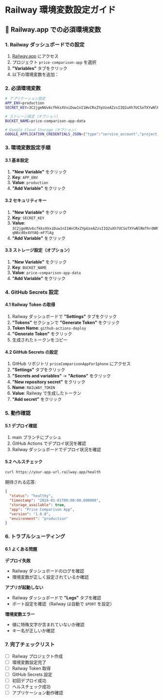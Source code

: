 # Railway 環境変数設定ガイド

## 🚀 Railway.app での必須環境変数

### 1. Railway ダッシュボードでの設定

1. [Railway.app](https://railway.app/) にアクセス
2. プロジェクト `price-comparison-app` を選択
3. **"Variables"** タブをクリック
4. 以下の環境変数を追加：

### 2. 必須環境変数

```bash
# アプリケーション設定
APP_ENV=production
SECRET_KEY=3C2jgeNUv6cfkksXVxiDuw1nI1WvCRxZYpUzeAZzsIIQ2uXh7UCSoTXYwNlRmThrdNRqN6cd0x4VYAQ-mF7lAg

# ストレージ設定（オプション）
BUCKET_NAME=price-comparison-app-data

# Google Cloud Storage（オプション）
GOOGLE_APPLICATION_CREDENTIALS_JSON={"type":"service_account","project_id":"your-project-id",...}
```

### 3. 環境変数設定手順

#### 3.1 基本設定

1. **"New Variable"** をクリック
2. **Key**: `APP_ENV`
3. **Value**: `production`
4. **"Add Variable"** をクリック

#### 3.2 セキュリティキー

1. **"New Variable"** をクリック
2. **Key**: `SECRET_KEY`
3. **Value**: `3C2jgeNUv6cfkksXVxiDuw1nI1WvCRxZYpUzeAZzsIIQ2uXh7UCSoTXYwNlRmThrdNRqN6cd0x4VYAQ-mF7lAg`
4. **"Add Variable"** をクリック

#### 3.3 ストレージ設定（オプション）

1. **"New Variable"** をクリック
2. **Key**: `BUCKET_NAME`
3. **Value**: `price-comparison-app-data`
4. **"Add Variable"** をクリック

### 4. GitHub Secrets 設定

#### 4.1 Railway Token の取得

1. Railway ダッシュボードで **"Settings"** タブをクリック
2. **"Tokens"** セクションで **"Generate Token"** をクリック
3. **Token Name**: `github-actions-deploy`
4. **"Generate Token"** をクリック
5. 生成されたトークンをコピー

#### 4.2 GitHub Secrets の設定

1. GitHub リポジトリ `priceComparisonAppForIphone` にアクセス
2. **"Settings"** タブをクリック
3. **"Secrets and variables"** → **"Actions"** をクリック
4. **"New repository secret"** をクリック
5. **Name**: `RAILWAY_TOKEN`
6. **Value**: Railway で生成したトークン
7. **"Add secret"** をクリック

### 5. 動作確認

#### 5.1 デプロイ確認

1. main ブランチにプッシュ
2. GitHub Actions でデプロイ状況を確認
3. Railway ダッシュボードでデプロイ状況を確認

#### 5.2 ヘルスチェック

```bash
curl https://your-app-url.railway.app/health
```

期待される応答:

```json
{
  "status": "healthy",
  "timestamp": "2024-01-01T00:00:00.000000",
  "storage_available": true,
  "app": "Price Comparison App",
  "version": "1.0.0",
  "environment": "production"
}
```

### 6. トラブルシューティング

#### 6.1 よくある問題

**デプロイ失敗**

- Railway ダッシュボードのログを確認
- 環境変数が正しく設定されているか確認

**アプリが起動しない**

- Railway ダッシュボードで **"Logs"** タブを確認
- ポート設定を確認（Railway は自動で `$PORT` を設定）

**環境変数エラー**

- 値に特殊文字が含まれていないか確認
- キー名が正しいか確認

### 7. 完了チェックリスト

- [ ] Railway プロジェクト作成
- [ ] 環境変数設定完了
- [ ] Railway Token 取得
- [ ] GitHub Secrets 設定
- [ ] 初回デプロイ成功
- [ ] ヘルスチェック成功
- [ ] アプリケーション動作確認

